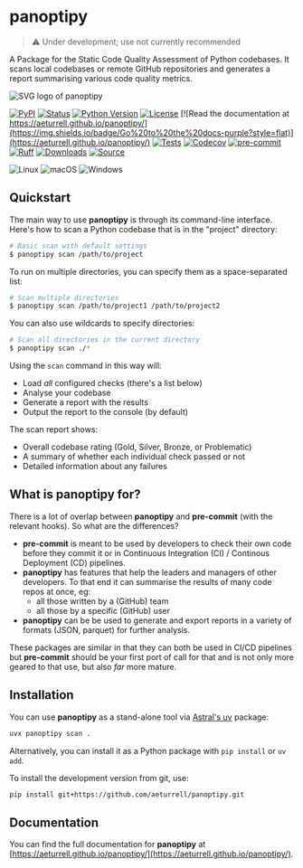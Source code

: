 # panoptipy

> ⚠️ Under development; use not currently recommended


A Package for the Static Code Quality Assessment of Python codebases. It scans local codebases or remote GitHub repositories and generates a report summarising various code quality metrics.

![SVG logo of panoptipy](docs/logo.svg)

[![PyPI](https://img.shields.io/pypi/v/panoptipy.svg)](https://pypi.org/project/panoptipy/)
[![Status](https://img.shields.io/pypi/status/panoptipy.svg)](https://pypi.org/project/panoptipy/)
[![Python Version](https://img.shields.io/pypi/pyversions/panoptipy)](https://pypi.org/project/panoptipy)
[![License](https://img.shields.io/pypi/l/panoptipy)](https://opensource.org/licenses/MIT)
[![Read the documentation at https://aeturrell.github.io/panoptipy/](https://img.shields.io/badge/Go%20to%20the%20docs-purple?style=flat)](https://aeturrell.github.io/panoptipy/)
[![Tests](https://github.com/aeturrell/panoptipy/workflows/Tests/badge.svg)](https://github.com/aeturrell/panoptipy/actions?workflow=Tests)
[![Codecov](https://codecov.io/gh/aeturrell/panoptipy/branch/main/graph/badge.svg)](https://codecov.io/gh/aeturrell/panoptipy)
[![pre-commit](https://img.shields.io/badge/pre--commit-enabled-brightgreen?logo=pre-commit&logoColor=white)](https://github.com/pre-commit/pre-commit)
[![Ruff](https://img.shields.io/endpoint?url=https://raw.githubusercontent.com/astral-sh/ruff/main/assets/badge/v2.json)](https://github.com/astral-sh/ruff)
[![Downloads](https://static.pepy.tech/badge/panoptipy)](https://pepy.tech/projects/panoptipy)
[![Source](https://img.shields.io/badge/source%20code-github-lightgrey?style=for-the-badge)](https://github.com/aeturrell/panoptipy)

![Linux](https://img.shields.io/badge/Linux-FCC624?style=for-the-badge&logo=linux&logoColor=black)
![macOS](https://img.shields.io/badge/mac%20os-000000?style=for-the-badge&logo=macos&logoColor=F0F0F0)
![Windows](https://img.shields.io/badge/Windows-0078D6?style=for-the-badge&logo=windows&logoColor=white)


## Quickstart

The main way to use **panoptipy** is through its command-line interface. Here's how to scan a Python codebase that is in the "project" directory:

```bash
# Basic scan with default settings
$ panoptipy scan /path/to/project
```

To run on multiple directories, you can specify them as a space-separated list:

```bash
# Scan multiple directories
$ panoptipy scan /path/to/project1 /path/to/project2
```

You can also use wildcards to specify directories:

```bash
# Scan all directories in the current directory
$ panoptipy scan ./*
```

Using the `scan` command in this way will:

- Load *all* configured checks (there's a list below)
- Analyse your codebase
- Generate a report with the results
- Output the report to the console (by default)

The scan report shows:

- Overall codebase rating (Gold, Silver, Bronze, or Problematic)
- A summary of whether each individual check passed or not
- Detailed information about any failures

## What is **panoptipy** for?

There is a lot of overlap between **panoptipy** and **pre-commit** (with the relevant hooks). So what are the differences?

- **pre-commit** is meant to be used by developers to check their own code before they commit it or in Continuous Integration (CI) / Continous Deployment (CD) pipelines.
- **panoptipy** has features that help the leaders and managers of other developers. To that end it can summarise the results of many code repos at once, eg:
  - all those written by a (GitHub) team
  - all those by a specific (GitHub) user
- **panoptipy** can be be used to generate and export reports in a variety of formats (JSON, parquet) for further analysis.

These packages are similar in that they can both be used in CI/CD pipelines but **pre-commit** should be your first port of call for that and is not only more geared to that use, but also *far* more mature.

## Installation

You can use **panoptipy** as a stand-alone tool via [Astral's uv](https://docs.astral.sh/uv/) package:

```bash
uvx panoptipy scan .
```

Alternatively, you can install it as a Python package with `pip install` or `uv add`.

To install the development version from git, use:

```bash
pip install git+https://github.com/aeturrell/panoptipy.git
```

## Documentation

You can find the full documentation for **panoptipy** at [https://aeturrell.github.io/panoptipy/](https://aeturrell.github.io/panoptipy/).
